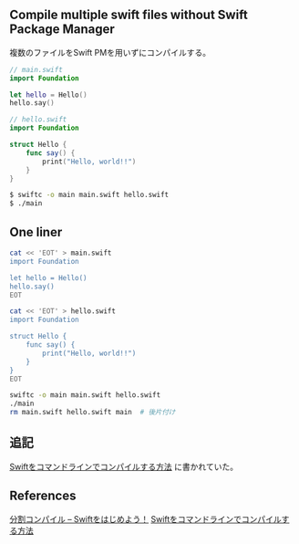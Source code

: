 ## Compile multiple swift files without Swift Package Manager

複数のファイルをSwift PMを用いずにコンパイルする。

```swift
// main.swift
import Foundation

let hello = Hello()
hello.say()
```

```swift
// hello.swift
import Foundation

struct Hello {
    func say() {
        print("Hello, world!!")
    }
}
```

```sh
$ swiftc -o main main.swift hello.swift
$ ./main
```

## One liner

```sh
cat << 'EOT' > main.swift
import Foundation

let hello = Hello()
hello.say()
EOT

cat << 'EOT' > hello.swift
import Foundation

struct Hello {
    func say() {
        print("Hello, world!!")
    }
}
EOT

swiftc -o main main.swift hello.swift
./main
rm main.swift hello.swift main  # 後片付け
```

## 追記

[Swiftをコマンドラインでコンパイルする方法](http://rodhos.hatenadiary.jp/entry/2017/06/23/142512) に書かれていた。

## References

[分割コンパイル – Swiftをはじめよう！](https://www.beginning-swift.com/compile-separate-source)
[Swiftをコマンドラインでコンパイルする方法](http://rodhos.hatenadiary.jp/entry/2017/06/23/142512)
